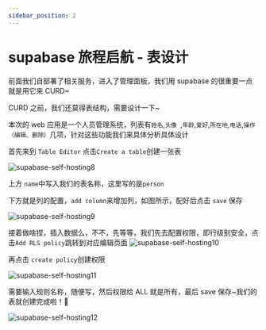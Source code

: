 ```yaml
---
sidebar_position: 2
---
```


# supabase 旅程启航 - 表设计

前面我们自部署了相关服务，进入了管理面板，我们用 supabase 的很重要一点就是用它来 CURD~

CURD 之前，我们还莫得表结构，需要设计一下~

本次的 web 应用是一个人员管理系统，列表有`姓名`,`头像 `,`年龄`,`爱好`,`所在地`,`电话`,`操作（编辑、删除）`几项，针对这些功能我们来具体分析具体设计

首先来到 `Table Editor` 点击`Create a table`创建一张表

![supabase-self-hosting8](https://fxpby.oss-cn-beijing.aliyuncs.com/blogImg/framework/supabase/supabase-self-hosting8.jpg)

上方 `name`中写入我们的表名称，这里写的是`person`

下方就是列的配置，`add column`来增加列，如图所示，配好后点击 `save` 保存

![supabase-self-hosting9](https://fxpby.oss-cn-beijing.aliyuncs.com/blogImg/framework/supabase/supabase-self-hosting9.jpg)

接着做啥捏，插入数据么，不不，先等等，我们先去配置权限，即行级别安全，点击`Add RLS policy`跳转到对应编辑页面
![supabase-self-hosting10](https://fxpby.oss-cn-beijing.aliyuncs.com/blogImg/framework/supabase/supabase-self-hosting10.jpg)

再点击 `create policy`创建权限

![supabase-self-hosting11](https://fxpby.oss-cn-beijing.aliyuncs.com/blogImg/framework/supabase/supabase-self-hosting11.jpg)

需要输入规则名称，随便写，然后权限给 ALL 就是所有，最后 save 保存~我们的表就创建完成啦！👏

![supabase-self-hosting12](https://fxpby.oss-cn-beijing.aliyuncs.com/blogImg/framework/supabase/supabase-self-hosting12.jpg)
